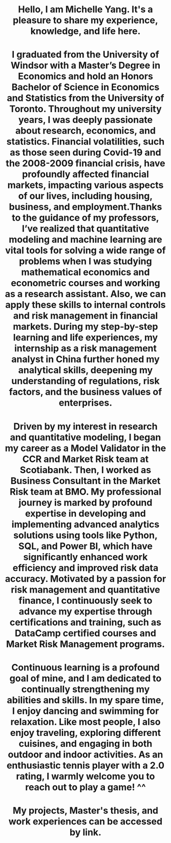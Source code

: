 <h1 align = "center">Hello, I am Michelle Yang. It's a pleasure to share my experience, knowledge, and life here. </h1>

<h1 align = "center">I graduated from the University of Windsor with a Master’s Degree in Economics and hold an Honors Bachelor of Science in Economics and Statistics from the University of Toronto. Throughout my university years, I was deeply passionate about research, economics, and statistics. Financial volatilities, such as those seen during Covid-19 and the 2008-2009 financial crisis, have profoundly affected financial markets, impacting various aspects of our lives, including housing, business, and employment.Thanks to the guidance of my professors, I’ve realized that quantitative modeling and machine learning are vital tools for solving a wide range of problems when I was studying mathematical economics and econometric courses and working as a research assistant. Also, we can apply these skills to internal controls and risk management in financial markets. During my step-by-step learning and life experiences, my internship as a risk management analyst in China further honed my analytical skills, deepening my understanding of regulations, risk factors, and the business values of enterprises.</h1>

<h1 align = "center">Driven by my interest in research and quantitative modeling, I began my career as a Model Validator in the CCR and Market Risk team at Scotiabank. Then, I worked as Business Consultant in the Market Risk team at BMO. My professional journey is marked by profound expertise in developing and implementing advanced analytics solutions using tools like Python, SQL, and Power BI, which have significantly enhanced work efficiency and improved risk data accuracy. Motivated by a passion for risk management and quantitative finance, I continuously seek to advance my expertise through certifications and training, such as DataCamp certified courses and Market Risk Management programs.</h1>

<h1 align = "center">Continuous learning is a profound goal of mine, and I am dedicated to continually strengthening my abilities and skills. In my spare time, I enjoy dancing and swimming for relaxation. Like most people, I also enjoy traveling, exploring different cuisines, and engaging in both outdoor and indoor activities. As an enthusiastic tennis player with a 2.0 rating, I warmly welcome you to reach out to play a game! ^^ </h1>

<h1 align = "center">My projects, Master's thesis, and work experiences can be accessed by link.</h1>
